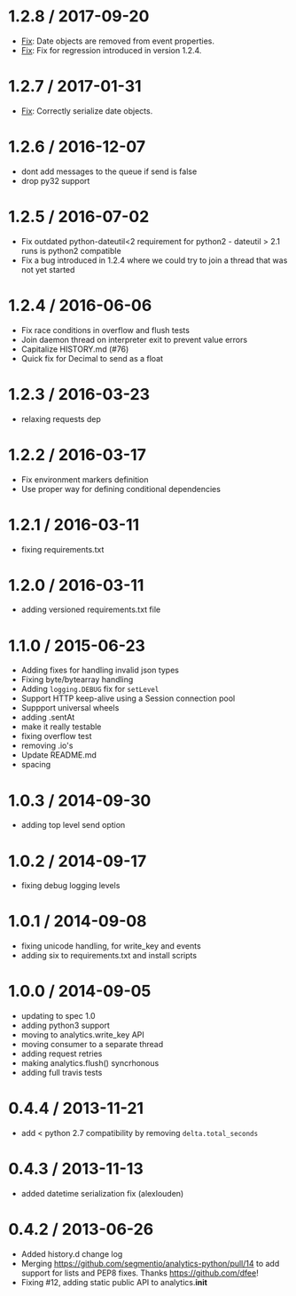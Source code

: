1.2.8 / 2017-09-20
==================

  * [Fix](https://github.com/segmentio/analytics-python/issues/94): Date objects are removed from event properties.
  * [Fix](https://github.com/segmentio/analytics-python/pull/98): Fix for regression introduced in version 1.2.4.


1.2.7 / 2017-01-31
==================

  * [Fix](https://github.com/segmentio/analytics-python/pull/92): Correctly serialize date objects.

1.2.6 / 2016-12-07
==================

  * dont add messages to the queue if send is false
  * drop py32 support

1.2.5 / 2016-07-02
==================

  * Fix outdated python-dateutil<2 requirement for python2 - dateutil > 2.1 runs is python2 compatible
  * Fix a bug introduced in 1.2.4 where we could try to join a thread that was not yet started

1.2.4 / 2016-06-06
==================

  * Fix race conditions in overflow and flush tests
  * Join daemon thread on interpreter exit to prevent value errors
  * Capitalize HISTORY.md (#76)
  * Quick fix for Decimal to send as a float

1.2.3 / 2016-03-23
==================

  * relaxing requests dep

1.2.2 / 2016-03-17
==================

  * Fix environment markers definition
  * Use proper way for defining conditional dependencies

1.2.1 / 2016-03-11
==================

  * fixing requirements.txt

1.2.0 / 2016-03-11
==================

  * adding versioned requirements.txt file

1.1.0 / 2015-06-23
==================

  * Adding fixes for handling invalid json types
  * Fixing byte/bytearray handling
  * Adding `logging.DEBUG` fix for `setLevel`
  * Support HTTP keep-alive using a Session connection pool
  * Suppport universal wheels
  * adding .sentAt
  * make it really testable
  * fixing overflow test
  * removing .io's
  * Update README.md
  * spacing

1.0.3 / 2014-09-30
==================

 * adding top level send option

1.0.2 / 2014-09-17
==================

 * fixing debug logging levels


1.0.1 / 2014-09-08
==================

 * fixing unicode handling, for write_key and events
 * adding six to requirements.txt and install scripts

1.0.0 / 2014-09-05
==================

 * updating to spec 1.0
 * adding python3 support
 * moving to analytics.write_key API
 * moving consumer to a separate thread
 * adding request retries
 * making analytics.flush() syncrhonous
 * adding full travis tests

0.4.4 / 2013-11-21
==================

 * add < python 2.7 compatibility by removing `delta.total_seconds`

0.4.3 / 2013-11-13
==================

 * added datetime serialization fix (alexlouden)

0.4.2 / 2013-06-26
==================

 * Added history.d change log
 * Merging https://github.com/segmentio/analytics-python/pull/14 to add support for lists and PEP8 fixes. Thanks https://github.com/dfee!
  * Fixing #12, adding static public API to analytics.__init__
